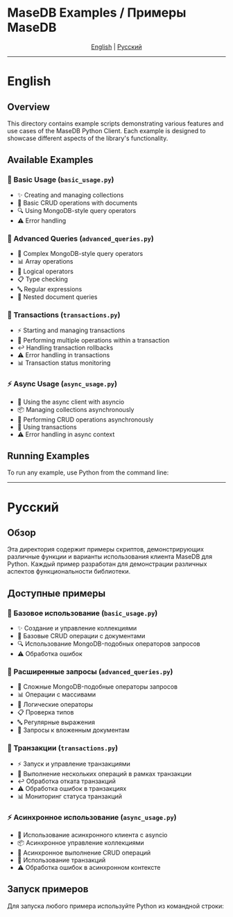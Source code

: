 # MaseDB Examples / Примеры MaseDB

<div align="center">

[English](#english) | [Русский](#russian)

</div>

---

<a name="english"></a>
# English

## Overview

This directory contains example scripts demonstrating various features and use cases of the MaseDB Python Client. Each example is designed to showcase different aspects of the library's functionality.

## Available Examples

### 🚀 Basic Usage (`basic_usage.py`)
- ✨ Creating and managing collections
- 📝 Basic CRUD operations with documents
- 🔍 Using MongoDB-style query operators
- ⚠️ Error handling

### 🔬 Advanced Queries (`advanced_queries.py`)
- 🎯 Complex MongoDB-style query operators
- 📊 Array operations
- 🔢 Logical operators
- 📋 Type checking
- 🔤 Regular expressions
- 📑 Nested document queries

### 💾 Transactions (`transactions.py`)
- ⚡ Starting and managing transactions
- 🔄 Performing multiple operations within a transaction
- ↩️ Handling transaction rollbacks
- ⚠️ Error handling in transactions
- 📊 Transaction status monitoring

### ⚡ Async Usage (`async_usage.py`)
- 🔄 Using the async client with asyncio
- 📦 Managing collections asynchronously
- 📝 Performing CRUD operations asynchronously
- 💾 Using transactions
- ⚠️ Error handling in async context

## Running Examples

To run any example, use Python from the command line:

---

<a name="russian"></a>
# Русский

## Обзор

Эта директория содержит примеры скриптов, демонстрирующих различные функции и варианты использования клиента MaseDB для Python. Каждый пример разработан для демонстрации различных аспектов функциональности библиотеки.

## Доступные примеры

### 🚀 Базовое использование (`basic_usage.py`)
- ✨ Создание и управление коллекциями
- 📝 Базовые CRUD операции с документами
- 🔍 Использование MongoDB-подобных операторов запросов
- ⚠️ Обработка ошибок

### 🔬 Расширенные запросы (`advanced_queries.py`)
- 🎯 Сложные MongoDB-подобные операторы запросов
- 📊 Операции с массивами
- 🔢 Логические операторы
- 📋 Проверка типов
- 🔤 Регулярные выражения
- 📑 Запросы к вложенным документам

### 💾 Транзакции (`transactions.py`)
- ⚡ Запуск и управление транзакциями
- 🔄 Выполнение нескольких операций в рамках транзакции
- ↩️ Обработка отката транзакций
- ⚠️ Обработка ошибок в транзакциях
- 📊 Мониторинг статуса транзакций

### ⚡ Асинхронное использование (`async_usage.py`)
- 🔄 Использование асинхронного клиента с asyncio
- 📦 Асинхронное управление коллекциями
- 📝 Асинхронное выполнение CRUD операций
- 💾 Использование транзакций
- ⚠️ Обработка ошибок в асинхронном контексте

## Запуск примеров

Для запуска любого примера используйте Python из командной строки:
